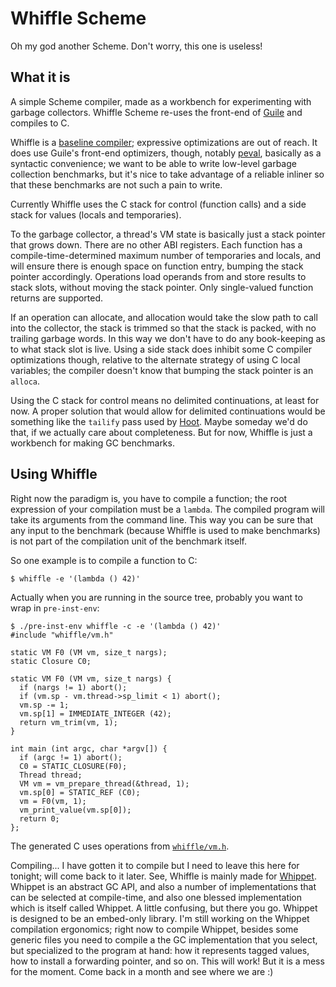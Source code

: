 # Whiffle Scheme

Oh my god another Scheme.  Don't worry, this one is useless!

## What it is

A simple Scheme compiler, made as a workbench for experimenting with
garbage collectors.  Whiffle Scheme re-uses the front-end of
[Guile](https://gnu.org/s/guile/) and compiles to C.

Whiffle is a [baseline
compiler](https://wingolog.org/archives/2020/06/03/a-baseline-compiler-for-guile);
expressive optimizations are out of reach.  It does use Guile's
front-end optimizers, though, notably
[peval](https://wingolog.org/archives/2011/10/11/partial-evaluation-in-guile),
basically as a syntactic convenience; we want to be able to write
low-level garbage collection benchmarks, but it's nice to take advantage
of a reliable inliner so that these benchmarks are not such a pain to
write.

Currently Whiffle uses the C stack for control (function calls) and a
side stack for values (locals and temporaries).

To the garbage collector, a thread's VM state is basically just a stack
pointer that grows down.  There are no other ABI registers.  Each
function has a compile-time-determined maximum number of temporaries and
locals, and will ensure there is enough space on function entry, bumping
the stack pointer accordingly.  Operations load operands from and store
results to stack slots, without moving the stack pointer.  Only
single-valued function returns are supported.

If an operation can allocate, and allocation would take the slow path to
call into the collector, the stack is trimmed so that the stack is
packed, with no trailing garbage words.  In this way we don't have to do
any book-keeping as to what stack slot is live.  Using a side stack does
inhibit some C compiler optimizations though, relative to the alternate
strategy of using C local variables; the compiler doesn't know that
bumping the stack pointer is an `alloca`.

Using the C stack for control means no delimited continuations, at least
for now.  A proper solution that would allow for delimited continuations
would be something like the `tailify` pass used by
[Hoot](https://gitlab.com/spritely/guile-hoot/).  Maybe someday we'd do
that, if we actually care about completeness.  But for now, Whiffle is
just a workbench for making GC benchmarks.

## Using Whiffle

Right now the paradigm is, you have to compile a function; the root
expression of your compilation must be a `lambda`.  The compiled program
will take its arguments from the command line.  This way you can be sure
that any input to the benchmark (because Whiffle is used to make
benchmarks) is not part of the compilation unit of the benchmark itself.

So one example is to compile a function to C:

```
$ whiffle -e '(lambda () 42)'
```

Actually when you are running in the source tree, probably you want to
wrap in `pre-inst-env`:

```
$ ./pre-inst-env whiffle -c -e '(lambda () 42)'
#include "whiffle/vm.h"

static VM F0 (VM vm, size_t nargs);
static Closure C0;

static VM F0 (VM vm, size_t nargs) {
  if (nargs != 1) abort();
  if (vm.sp - vm.thread->sp_limit < 1) abort();
  vm.sp -= 1;
  vm.sp[1] = IMMEDIATE_INTEGER (42);
  return vm_trim(vm, 1);
}

int main (int argc, char *argv[]) {
  if (argc != 1) abort();
  C0 = STATIC_CLOSURE(F0);
  Thread thread;
  VM vm = vm_prepare_thread(&thread, 1);
  vm.sp[0] = STATIC_REF (C0);
  vm = F0(vm, 1);
  vm_print_value(vm.sp[0]);
  return 0;
};
```

The generated C uses operations from
[`whiffle/vm.h`](./include/whiffle/vm.h).

Compiling... I have gotten it to compile but I need to leave this here
for tonight; will come back to it later.  See, Whiffle is mainly made
for [Whippet](https://github.com/wingo/whippet-gc/).  Whippet is an
abstract GC API, and also a number of implementations that can be
selected at compile-time, and also one blessed implementation which is
itself called Whippet.  A little confusing, but there you go.  Whippet
is designed to be an embed-only library.  I'm still working on the
Whippet compilation ergonomics; right now to compile Whippet, besides
some generic files you need to compile a the GC implementation that you
select, but specialized to the program at hand: how it represents tagged
values, how to install a forwarding pointer, and so on.  This will work!
But it is a mess for the moment.  Come back in a month and see where we
are :)
